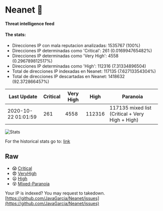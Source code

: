 # Neanet :hocho:
#### Threat intelligence feed
#### The stats:

- Direcciones IP con mala reputacion analizadas: 1535767 (100%)
- Direcciones IP determinadas como 'Critical':  261 (0.016994765482%)
- Direcciones IP determinadas como 'Very High':  4558 (0.296789812517%)
- Direcciones IP determinadas como 'High':  112316 (7.31334896504)
- Total de direcciones IP indexadas en Neanet:  117135 (7.62713354304%)
- Total de direcciones IP descartadas en Neanet:  1418632 (92.372866457%)

| Last Update | Critical | Very High | High | Paranoia |
| --- | --- | --- | --- | --- |
| 2020-10-22 01:01:59 | 261 | 4558 | 112316 | 117135 mixed list (Critical + Very High + High)|

![Stats](https://docs.google.com/spreadsheets/d/e/2PACX-1vSnaNMIXVabIpDJjufMlzH7poXnshF3mgd8Is1g9ytUEzVsP5my4Trn8f-xkoLLQ38xpL3HtmUexLo6/pubchart?oid=501124687&format=image)

For the historical stats go to: [link](/stats.csv)
## Raw
- :scream: [Critical](https://raw.githubusercontent.com/JavaGarcia/Neanet/master/blacklists/neanet_critical.txt)
- :fearful: [VeryHigh](https://raw.githubusercontent.com/JavaGarcia/Neanet/master/blacklists/neanet_veryHigh.txtt)
- :frowning: [High](https://raw.githubusercontent.com/JavaGarcia/Neanet/master/blacklists/neanet_high.txt)
- :dizzy_face: [Mixed-Paranoia](https://raw.githubusercontent.com/JavaGarcia/Neanet/master/blacklists/neanet_all.txt)


Your IP is indexed? You may request to takedown. [https://github.com/JavaGarcia/Neanet/issues](https://github.com/JavaGarcia/Neanet/issues)








































































































































































































































































































































































































































































































































































































































































































































































































































































































































































































































































































































































































































































































































































































































































































































































































































